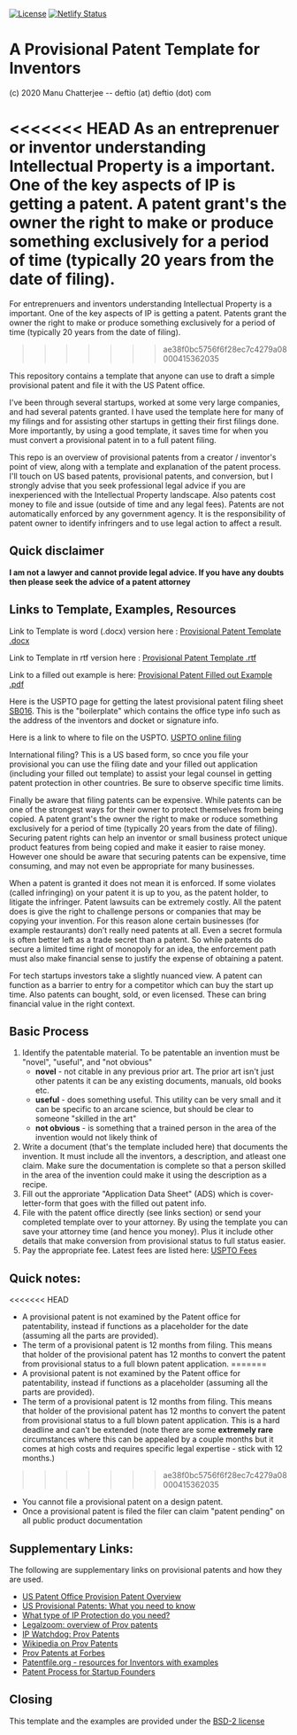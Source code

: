 [![License](https://img.shields.io/badge/License-BSD%202--Clause-blue.svg)](https://opensource.org/licenses/BSD-2-Clause)
[![Netlify Status](https://api.netlify.com/api/v1/badges/2d072ed0-04ac-4523-b986-003b254379d2/deploy-status)](https://app.netlify.com/sites/deftio-provisional-patent-template/deploys)


# A Provisional Patent Template for Inventors
(c) 2020 Manu Chatterjee  -- deftio (at) deftio (dot) com

<<<<<<< HEAD
As an entreprenuer or inventor understanding Intellectual Property is a important.  One of the key aspects of IP is getting a patent.  A patent grant's the owner the right to make or produce something exclusively for a period of time (typically 20 years from the date of filing).  
=======
For entreprenuers and inventors understanding Intellectual Property is a important.  One of the key aspects of IP is getting a patent.  Patents grant the owner the right to make or produce something exclusively for a period of time (typically 20 years from the date of filing).  
>>>>>>> ae38f0bc5756f6f28ec7c4279a08000415362035

This repository contains a template that anyone can use to draft a simple provisional patent and file it with the US Patent office.

I've been through several startups, worked at some very large companies, and had several patents granted.  I have used the template here for many of my filings and for assisting other startups in getting their first filings done.  More importantly, by using a good template, it saves time for when you must convert a provisional patent in to a full patent filing.

This repo is an overview of provisional patents from a creator / inventor's point of view, along with a template and explanation of the patent process.  I'll touch on US based patents, provisional patents, and conversion, but I strongly advise that you seek professional legal advice if you are inexperienced with the Intellectual Property landscape.  Also patents cost money to file and issue (outside of time and any legal fees).  Patents are not automatically enforced by any government agency.  It is the responsibility of patent owner to identify infringers and to use legal action to affect a result.

## Quick disclaimer
**I am not a lawyer and cannot provide legal advice.  If you have any doubts then please seek the advice of a patent attorney**


## Links to Template, Examples, Resources

Link to Template is word (.docx) version here : [Provisional Patent Template .docx](./Prov-Patent-Template.docx)  

Link to Template in rtf version here : [Provisional Patent Template .rtf](./Prov-Patent-Template.rtf)

Link to a filled out example is here: [Provisional Patent Filled out Example .pdf](./Prov-Patent-Template-Example.pdf)

Here is the USPTO page for getting the latest provisional patent filing sheet [SB016](https://www.uspto.gov/sites/default/files/documents/sb0016.pdf).  This is the "boilerplate" which contains the office type info such as the address of the inventors and docket or signature info.

Here is a link to where to file on the USPTO. [USPTO online filing](https://patentcenter.uspto.gov/#!/submissions/fa2fa6b1-8794-46df-b4b0-c54ae9b8348b/filingMethod?category=NewSubmissions)

International filing? This is a US based form, so cnce you file your provisional you can use the filing date and your filled out application (including your filled out template) to assist your legal counsel in getting patent protection in other countries.  Be sure to observe specific time limits.

Finally be aware that filing patents can be expensive. While patents can be one of the strongest ways for their owner to protect themselves from being copied. A patent grant's the owner the right to make or roduce something exclusively for a period of time (typically 20 years from the date of filing). Securing patent rights can help an inventor or small business protect unique product features from being copied and make it easier to raise money. However one should be aware that securing patents can be expensive, time consuming, and may not even be appropriate for many businesses.

When a patent is granted it does not mean it is enforced. If some violates (called infringing) on your patent it is up to you, as the patent holder, to litigate the infringer. Patent lawsuits can be extremely costly. All the patent does is give the right to challenge persons or companies that may be copying your invention. For this reason alone certain businesses (for example restaurants) don’t really need patents at all. Even a secret formula is often better left as a trade secret than a patent. So while patents do secure a limited time right of monopoly for an idea, the enforcement path must also make financial sense to justify the expense of obtaining a patent.

For tech startups investors take a slightly nuanced view. A patent can function as a barrier to entry for a competitor which can buy the start up time. Also patents can bought, sold, or even licensed. These can bring financial value in the right context.


## Basic Process

1. Identify the patentable material. To be patentable an invention must be "novel", "useful", and "not obvious"
	* **novel** - not citable in any previous prior art.  The prior art isn't just other patents it can be any existing documents, manuals, old books etc.
	* **useful** - does something useful.  This utility can be very small and it can be specific to an arcane science, but should be clear to someone "skilled in the art"
	* **not obvious** - is something that a trained person in the area of the invention would not likely think of 
2. Write a document (that's the template included here) that documents the invention.  It must include all the inventors, a description, and atleast one claim.  Make sure the documentation is complete so that a person skilled in the area of the invention could make it using the description as a recipe.
3. Fill out the approriate "Application Data Sheet" (ADS) which is cover-letter-form that goes with the filled out patent info.
4. File with the patent office directly (see links section) or send your completed template over to your attorney.  By using the template you can save your attorney time (and hence you money).  Plus it include other details that make conversion from provisional status to full status easier.  
5. Pay the appropriate fee.  Latest fees are listed here:  [USPTO Fees](https://www.uspto.gov/learning-and-resources/fees-and-payment/uspto-fee-schedule)

## Quick notes:

<<<<<<< HEAD
* A provisional patent is not examined by the Patent office for patentability, instead if functions as a placeholder for the date (assuming all the parts are provided).  
* The term of a provisional patent is 12 months from filing.  This means that holder of the provisional patent has 12 months to convert the patent from provisional status to a full blown patent application.
=======
* A provisional patent is not examined by the Patent office for patentability, instead if functions as a placeholder (assuming all the parts are provided).  
* The term of a provisional patent is 12 months from filing.  This means that holder of the provisional patent has 12 months to convert the patent from provisional status to a full blown patent application.  This is a hard deadline and can't be extended (note there are some **extremely rare** circumstances where this can be appealed by a couple months but it comes at high costs and requires specific legal expertise - stick with 12 months.)
>>>>>>> ae38f0bc5756f6f28ec7c4279a08000415362035
* You cannot file a provisional patent on a design patent.
* Once a provisional patent is filed the filer can claim "patent pending" on all public product documentation

## Supplementary Links:
The following are supplementary links on provisional patents and how they are used.

* [US Patent Office Provision Patent Overview](https://www.uspto.gov/patents/basics/types-patent-applications/provisional-application-patent)
* [US Provisional Patents: What you need to know](https://www.uspto.gov/learning-and-resources/newsletter/inventors-eye/provisional-patent-application-what-you-need-know)
* [What type of IP Protection do you need?](https://www.uspto.gov/patents/basics/patent-process-overview)
* [Legalzoom: overview of Prov patents](https://www.legalzoom.com/knowledge/patent/topic/provisional-application-for-patent-filing)
* [IP Watchdog: Prov Patents](https://www.ipwatchdog.com/2016/08/13/what-are-provisional-patents/id=71882/)
* [Wikipedia on Prov Patents](https://en.wikipedia.org/wiki/Provisional_application)
* [Prov Patents at Forbes](https://www.forbes.com/sites/stephenkey/2018/01/08/dont-file-that-patent-yet-file-a-provisional-patent-application-first/?sh=5021340357fe)
* [Patentfile.org - resources for Inventors with examples](https://patentfile.org/provisional-patent-example-free-download/)
* [Patent Process for Startup Founders](https://medium.com/swlh/the-patent-process-what-startup-founders-should-know-fdedacc48a9b)


## Closing
This template and the examples are provided under the [BSD-2 license](./LICENSE.txt)